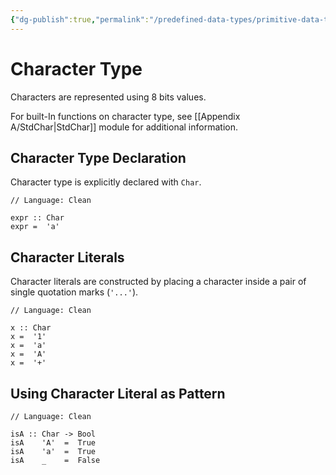 ```yaml
---
{"dg-publish":true,"permalink":"/predefined-data-types/primitive-data-types/character-type/","created":"2023-07-03T09:26:33.060+02:00","updated":"2023-07-10T09:02:59.243+02:00"}
---
```



# Character Type

Characters are represented using 8 bits values.

For built-In functions on character type, see [[Appendix A/StdChar\|StdChar]] module for additional information.

## Character Type Declaration

Character type is explicitly declared with `Char`.

```Clean
// Language: Clean

expr :: Char
expr =  'a'
```

## Character Literals

Character literals are constructed by placing a character inside a pair of single quotation marks (`'...'`).

```Clean
// Language: Clean

x :: Char
x =  '1'
x =  'a'
x =  'A'
x =  '+'
```

## Using Character Literal as Pattern

```Clean
// Language: Clean

isA :: Char -> Bool
isA    'A'  =  True
isA    'a'  =  True
isA    _    =  False
```